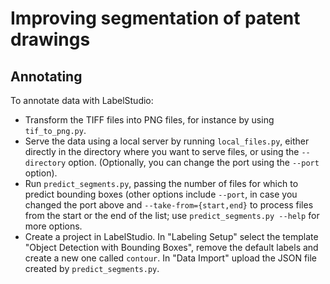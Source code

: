 # Improving segmentation of patent drawings

## Annotating

To annotate data with LabelStudio:

- Transform the TIFF files into PNG files, for instance by using `tif_to_png.py`.
- Serve the data using a local server by running `local_files.py`, either
  directly in the directory where you want to serve files, or using the
  `--directory` option. (Optionally, you can change the port using the `--port`
  option).
- Run `predict_segments.py`, passing the number of files for which to predict
  bounding boxes (other options include `--port`, in case you changed the port
  above and `--take-from={start,end}` to process files from the start or the end
  of the list; use `predict_segments.py --help` for more options.
- Create a project in LabelStudio. In "Labeling Setup" select the template
  "Object Detection with Bounding Boxes", remove the default labels and create a
  new one called `contour`. In "Data Import" upload the JSON file created by
  `predict_segments.py`.

